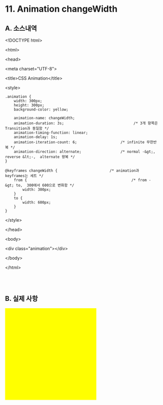 # 11. Animation changeWidth

## A. 소스내역

&lt;!DOCTYPE html&gt;

&lt;html&gt;

&lt;head&gt;

  &lt;meta charset="UTF-8"&gt;

  &lt;title&gt;CSS Animation&lt;/title&gt;
  
  &lt;style&gt;

    .animation {
        width: 300px;
        height: 300px;
        background-color: yellow;
        
        animation-name: changeWidth;
        animation-duration: 3s;                                /* 3개 항목은 Transition과 동일함 */
        animation-timing-function: linear;
        animation-delay: 1s;
        animation-iteration-count: 6;                    /* infinite 무한반복 */
        animation-direction: alternate;                  /* normal -&gt;,  reverse &lt;-,  alternate 왕복 */
    }
    
    @keyframes changeWidth {                        /* animation과 keyframes는 세트 */
        from {                                                /* from -&gt; to,  300에서 600으로 변화함 */
            width: 300px;                                   
        }
        to {
            width: 600px;
        }
    }

  &lt;/style&gt;
  
&lt;/head&gt;

&lt;body&gt;

  &lt;div class="animation"&gt;&lt;/div&gt;

&lt;/body&gt;

&lt;/html&gt;                                             



<br><br>

## B. 실제 사항

<!DOCTYPE html>
<html>
<head>

  <meta charset="UTF-8">
  <title>CSS Animation</title>
  
  <style>

    .animation {
        width: 300px;
        height: 300px;
        background-color: yellow;
        
        animation-name: changeWidth;
        animation-duration: 3s;                                /* 3개 항목은 Transition과 동일함 */
        animation-timing-function: linear;
        animation-delay: 1s;
        animation-iteration-count: 6;                    /* infinite 무한반복 */
        animation-direction: alternate;                  /* normal ->,  reverse <-,  alternate 왕복 */
    }
    
    @keyframes changeWidth {                        /* animation과 keyframes는 세트 */
        from {                                                /* from -> to,  300에서 600으로 변화함 */
            width: 300px;                                   
        }
        to {
            width: 600px;
        }
    }

  </style>
  
</head>
<body>

  <div class="animation"></div>

</body>
</html>        